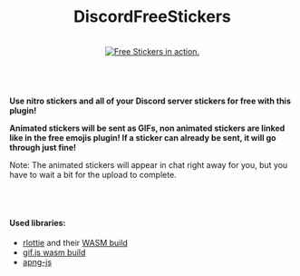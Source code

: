 <h1 align="center">DiscordFreeStickers</h1>

<p id="screenshot" align="center">
<br>
<a href="#screenshot"><img src="/FreeStickers.png" alt="Free Stickers in action." title="I don't have nitro"></a>
<br>
<h1></h1>
</p>
<br>

<td>
<strong>
  <p>Use nitro stickers and all of your Discord server stickers for free with this plugin!</p>

  <p>Animated stickers will be sent as GIFs, non animated stickers are linked like in the free emojis plugin! If a sticker can already be sent, it will go through just fine!</p>
</strong>
  <p>Note: The animated stickers will appear in chat right away for you, but you have to wait a bit for the upload to complete.</p>

</td>

<br>
<br>

#### Used libraries:
- [rlottie](https://github.com/Samsung/rlottie) and their [WASM build](https://github.com/rlottie/rlottie.github.io)
- [gif.js wasm build](https://github.com/jnordberg/gif.js/tree/wasm)
- [apng-js](https://github.com/davidmz/apng-js)

